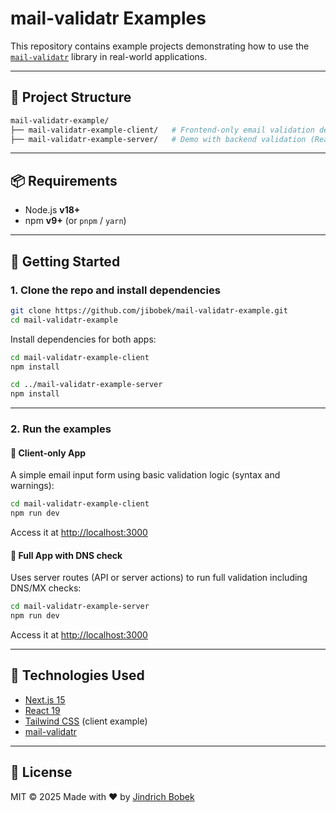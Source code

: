 # mail-validatr Examples

This repository contains example projects demonstrating how to use the [`mail-validatr`](https://www.npmjs.com/package/mail-validatr) library in real-world applications.

---

## 📁 Project Structure

```bash
mail-validatr-example/
├── mail-validatr-example-client/   # Frontend-only email validation demo (React + Next.js + Tailwind)
├── mail-validatr-example-server/   # Demo with backend validation (React + Next.js)
```

---

## 📦 Requirements

* Node.js **v18+**
* npm **v9+** (or `pnpm` / `yarn`)

---

## 🚀 Getting Started

### 1. Clone the repo and install dependencies

```bash
git clone https://github.com/jibobek/mail-validatr-example.git
cd mail-validatr-example
```

Install dependencies for both apps:

```bash
cd mail-validatr-example-client
npm install

cd ../mail-validatr-example-server
npm install
```

---

### 2. Run the examples

#### 🔹 Client-only App

A simple email input form using basic validation logic (syntax and warnings):

```bash
cd mail-validatr-example-client
npm run dev
```

Access it at [http://localhost:3000](http://localhost:3000)

#### 🔹 Full App with DNS check

Uses server routes (API or server actions) to run full validation including DNS/MX checks:

```bash
cd mail-validatr-example-server
npm run dev
```

Access it at [http://localhost:3000](http://localhost:3000)

---

## 🧱 Technologies Used

* [Next.js 15](https://nextjs.org/)
* [React 19](https://react.dev/)
* [Tailwind CSS](https://tailwindcss.com/) (client example)
* [mail-validatr](https://www.npmjs.com/package/mail-validatr)

---

## 📄 License

MIT © 2025
Made with ❤️ by [Jindrich Bobek](https://github.com/jibobek)
